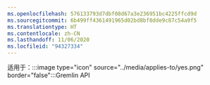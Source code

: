 ```yaml
---
ms.openlocfilehash: 576133793d7dbf08d67a3e236951bc4225ffcd9d
ms.sourcegitcommit: 6b499ff4361491965d02bd8bf8dde9c87c54a9f5
ms.translationtype: HT
ms.contentlocale: zh-CN
ms.lasthandoff: 11/06/2020
ms.locfileid: "94327334"
---
```

适用于：:::image type="icon" source="../media/applies-to/yes.png" border="false":::Gremlin API

<!-- Update_Description: new article about appliesto gremlin api -->
<!--NEW.date: 11/09/2020-->
